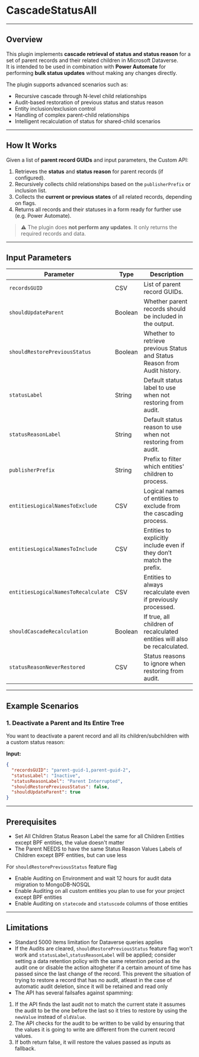 ﻿# CascadeStatusAll

---

## Overview

This plugin implements **cascade retrieval of status and status reason** for a set of parent records and their related children in Microsoft Dataverse.  
It is intended to be used in combination with **Power Automate** for performing **bulk status updates** without making any changes directly.

The plugin supports advanced scenarios such as:

- Recursive cascade through N-level child relationships
- Audit-based restoration of previous status and status reason
- Entity inclusion/exclusion control
- Handling of complex parent-child relationships
- Intelligent recalculation of status for shared-child scenarios

---

## How It Works

Given a list of **parent record GUIDs** and input parameters, the Custom API:

1. Retrieves the **status** and **status reason** for parent records (if configured).
2. Recursively collects child relationships based on the `publisherPrefix` or inclusion list.
3. Collects the **current or previous states** of all related records, depending on flags.
4. Returns all records and their statuses in a form ready for further use (e.g. Power Automate).

> ⚠️ The plugin does **not perform any updates**. It only returns the required records and data.

---

## Input Parameters

| Parameter                           | Type    | Description |
|------------------------------------|---------|-------------|
| `recordsGUID`                      | CSV     | List of parent record GUIDs. |
| `shouldUpdateParent`              | Boolean | Whether parent records should be included in the output. |
| `shouldRestorePreviousStatus`     | Boolean | Whether to retrieve previous Status and Status Reason from Audit history. |
| `statusLabel`                     | String  | Default status label to use when not restoring from audit. |
| `statusReasonLabel`               | String  | Default status reason to use when not restoring from audit. |
| `publisherPrefix`                 | String  | Prefix to filter which entities' children to process. |
| `entitiesLogicalNamesToExclude`   | CSV     | Logical names of entities to exclude from the cascading process. |
| `entitiesLogicalNamesToInclude`   | CSV     | Entities to explicitly include even if they don’t match the prefix. |
| `entitiesLogicalNamesToRecalculate` | CSV   | Entities to always recalculate even if previously processed. |
| `shouldCascadeRecalculation`      | Boolean | If true, all children of recalculated entities will also be recalculated. |
| `statusReasonNeverRestored`       | CSV     | Status reasons to ignore when restoring from audit. |

---

## Example Scenarios

### 1. Deactivate a Parent and Its Entire Tree

You want to deactivate a parent record and all its children/subchildren with a custom status reason:

**Input:**

```json
{
  "recordsGUID": "parent-guid-1,parent-guid-2",
  "statusLabel": "Inactive",
  "statusReasonLabel": "Parent Interrupted",
  "shouldRestorePreviousStatus": false,
  "shouldUpdateParent": true
}
```
---

## Prerequisites

- Set All Children Status Reason Label the same for all Children Entities except BPF entities, the value doesn't matter
- The Parent NEEDS to have the same Status Reason Values Labels of Children except BPF entities, but can use less

For `shouldRestorePreviousStatus` feature flag
- Enable Auditing on Environment and wait 12 hours for audit data migration to MongoDB-NOSQL
- Enable Auditing on all custom entities you plan to use for your project except BPF entities
- Enable Auditing on `statecode` and `statuscode` columns of those entities

---

## Limitations

- Standard 5000 items limitation for Dataverse queries applies
- If the Audits are cleared, `shouldRestorePreviousStatus` feature flag won't work and `statusLabel`,`statusReasonLabel` will be applied;
consider setting a data retention policy with the same retention period as the audit one or disable the action altogheter if a certain amount of time has passed since the last change of the record.
This prevent the situation of trying to restore a record that has no audit, atleast in the case of automatic audit deletion, since it will be retained and read only
- The API has several failsafes against spamming:
1. If the API finds the last audit not to match the current state it assumes the audit to be the one before the last so it tries to restore by using the `newValue` instead of `oldValue`.
2. The API checks for the audit to be written to be valid by ensuring that the values it is going to write are different from the current record values.
3. If both return false, it will restore the values passed as inputs as fallback.